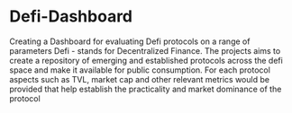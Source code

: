 # Defi-Dashboard
Creating a Dashboard for evaluating Defi protocols on a range of parameters
Defi - stands for Decentralized Finance. The projects aims to create a repository of emerging and established protocols across the defi space
and make it available for public consumption. For each protocol aspects such as TVL, market cap and other relevant metrics would be provided that help
establish the practicality and market dominance of the protocol
